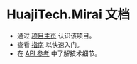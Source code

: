 # HuajiTech.Mirai 文档

- 通过 [项目主页](https://gitlab.huajitech.net/huajitech/mirai-http-dotnet-sdk) 认识该项目。
- 查看 [指南](guides/intro.md) 以快速入门。
- 在 [API 参考](api/index.md) 中了解技术细节。
